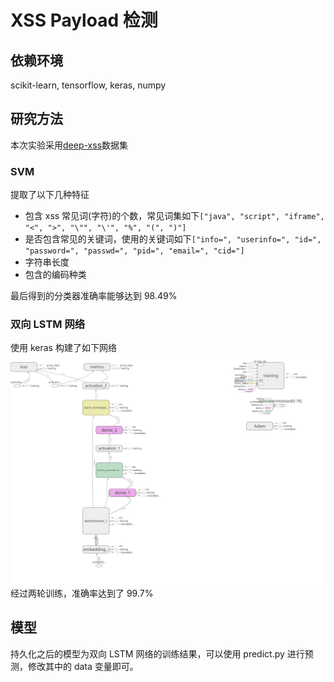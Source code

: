 # XSS Payload 检测

## 依赖环境

scikit-learn, tensorflow, keras, numpy

## 研究方法

本次实验采用[deep-xss](https://github.com/das-lab/deep-xss)数据集

### SVM

提取了以下几种特征

- 包含 xss 常见词(字符)的个数，常见词集如下`["java", "script", "iframe", "<", ">", "\"", "\'", "%", "(", ")"]`
- 是否包含常见的关键词，使用的关键词如下`["info=", "userinfo=", "id=", "password=", "passwd=", "pid=", "email=", "cid="]`
- 字符串长度
- 包含的编码种类

最后得到的分类器准确率能够达到 98.49%

### 双向 LSTM 网络

使用 keras 构建了如下网络![LSTM网络结构图](img/1.png)
经过两轮训练，准确率达到了 99.7%

## 模型

持久化之后的模型为双向 LSTM 网络的训练结果，可以使用 predict.py 进行预测，修改其中的 data 变量即可。
